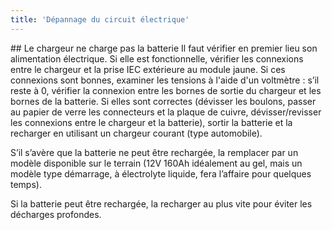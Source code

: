 ```yaml
---
title: 'Dépannage du circuit électrique'
---
```


## Le chargeur ne charge pas la batterie
Il faut vérifier en premier lieu son alimentation électrique. Si elle est fonctionnelle, vérifier les connexions entre le chargeur et la prise IEC extérieure au module jaune. Si ces connexions sont bonnes, examiner les tensions à l'aide d'un voltmètre : s’il reste à 0, vérifier la connexion entre les bornes de sortie du chargeur et les bornes de la batterie. Si elles sont correctes (dévisser les boulons, passer au papier de verre les connecteurs et la plaque de cuivre, dévisser/revisser les connexions entre le chargeur et la batterie), sortir la batterie et la recharger en utilisant un chargeur courant (type automobile). 

S’il s’avère que la batterie ne peut être rechargée, la remplacer par un modèle disponible sur le terrain (12V 160Ah idéalement au gel, mais un modèle type démarrage, à électrolyte liquide, fera l’affaire pour quelques temps). 

Si la batterie peut être rechargée, la recharger au plus vite pour éviter les décharges profondes. 
